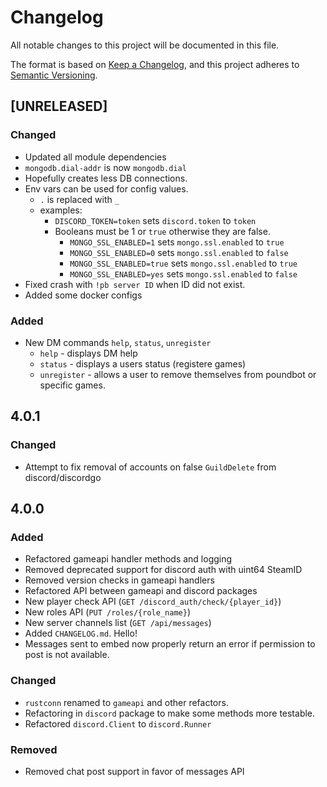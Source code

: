 # Changelog

All notable changes to this project will be documented in this file.

The format is based on [Keep a Changelog](https://keepachangelog.com/en/1.0.0/),
and this project adheres to [Semantic Versioning](https://semver.org/spec/v2.0.0.html).

## [UNRELEASED]

### Changed

- Updated all module dependencies
- `mongodb.dial-addr` is now `mongodb.dial`
- Hopefully creates less DB connections.
- Env vars can be used for config values.
  - `.` is replaced with `_`
  - examples:
    - `DISCORD_TOKEN=token` sets `discord.token` to `token`
    - Booleans must be 1 or `true` otherwise they are false.
      - `MONGO_SSL_ENABLED=1` sets `mongo.ssl.enabled` to `true`
      - `MONGO_SSL_ENABLED=0` sets `mongo.ssl.enabled` to `false`
      - `MONGO_SSL_ENABLED=true` sets `mongo.ssl.enabled` to `true`
      - `MONGO_SSL_ENABLED=yes` sets `mongo.ssl.enabled` to `false`
- Fixed crash with `!pb server ID` when ID did not exist.
- Added some docker configs

### Added

- New DM commands `help`, `status`, `unregister`
  - `help` - displays DM help
  - `status` - displays a users status (registere games)
  - `unregister` - allows a user to remove themselves from poundbot or specific games.

## 4.0.1

### Changed

- Attempt to fix removal of accounts on false `GuildDelete` from discord/discordgo

## 4.0.0

### Added

- Refactored gameapi handler methods and logging
- Removed deprecated support for discord auth with uint64 SteamID
- Removed version checks in gameapi handlers
- Refactored API between gameapi and discord packages
- New player check API (`GET /discord_auth/check/{player_id}`)
- New roles API (`PUT /roles/{role_name}`)
- New server channels list (`GET /api/messages`)
- Added `CHANGELOG.md`. Hello!
- Messages sent to embed now properly return an error if permission to post is not available.

### Changed

- `rustconn` renamed to `gameapi` and other refactors.
- Refactoring in `discord` package to make some methods more testable.
- Refactored `discord.Client` to `discord.Runner`

### Removed

- Removed chat post support in favor of messages API
